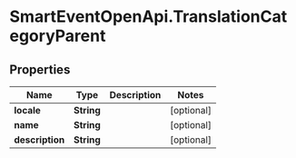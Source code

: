 # SmartEventOpenApi.TranslationCategoryParent

## Properties
Name | Type | Description | Notes
------------ | ------------- | ------------- | -------------
**locale** | **String** |  | [optional] 
**name** | **String** |  | [optional] 
**description** | **String** |  | [optional] 
